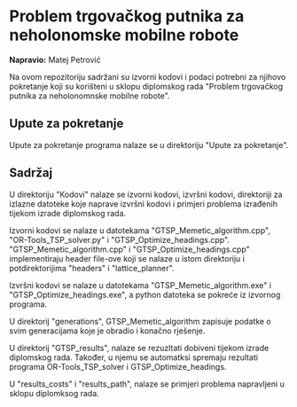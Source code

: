 # Problem trgovačkog putnika za neholonomske mobilne robote
**Napravio:** Matej Petrović

Na ovom repozitoriju sadržani su izvorni kodovi i podaci potrebni za njihovo pokretanje koji su korišteni u sklopu diplomskog rada "Problem trgovačkog putnika za neholonomnske mobilne robote".

## Upute za pokretanje
Upute za pokretanje programa nalaze se u direktoriju "Upute za pokretanje".

## Sadržaj
U direktoriju "Kodovi" nalaze se izvorni kodovi, izvršni kodovi, direktoriji za izlazne datoteke koje naprave izvršni kodovi i primjeri problema izrađenih tijekom izrade diplomskog rada.

Izvorni kodovi se nalaze u datotekama "GTSP_Memetic_algorithm.cpp", "OR-Tools_TSP_solver.py" i "GTSP_Optimize_headings.cpp". "GTSP_Memetic_algorithm.cpp" i "GTSP_Optimize_headings.cpp" implementiraju header file-ove koji se nalaze u istom direktoriju i potdirektorijima "headers" i "lattice_planner".

Izvršni kodovi se nalaze u datotekama "GTSP_Memetic_algorithm.exe" i "GTSP_Optimize_headings.exe", a python datoteka se pokreće iz izvornog programa.

U direktorij "generations", GTSP_Memetic_algorithm zapisuje podatke o svim generacijama koje je obradio i konačno rješenje.

U direktorij "GTSP_results", nalaze se rezuzltati dobiveni tijekom izrade diplomskog rada. Također, u njemu se automatksi spremaju rezultati programa OR-Tools_TSP_solver i GTSP_Optimize_headings.

U "results_costs" i "results_path", nalaze se primjeri problema napravljeni u sklopu diplomksog rada.

